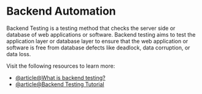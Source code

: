 # Backend Automation

Backend Testing is a testing method that checks the server side or database of web applications or software. Backend testing aims to test the application layer or database layer to ensure that the web application or software is free from database defects like deadlock, data corruption, or data loss.

Visit the following resources to learn more:

- [@article@What is backend testing?](https://testinggenez.com/what-is-backend-testing-and-types/)
- [@article@Backend Testing Tutorial](https://www.guru99.com/what-is-backend-testing.html)
